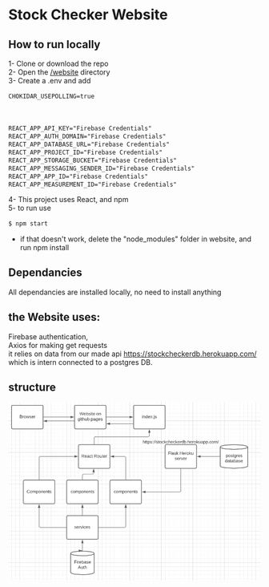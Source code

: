 # Stock Checker Website

## How to run locally
1- Clone or download the repo  
2- Open the [/website](./website) directory  
3- Create a .env and add    
```
CHOKIDAR_USEPOLLING=true 



REACT_APP_API_KEY="Firebase Credentials"
REACT_APP_AUTH_DOMAIN="Firebase Credentials"
REACT_APP_DATABASE_URL="Firebase Credentials"
REACT_APP_PROJECT_ID="Firebase Credentials"
REACT_APP_STORAGE_BUCKET="Firebase Credentials"
REACT_APP_MESSAGING_SENDER_ID="Firebase Credentials"
REACT_APP_APP_ID="Firebase Credentials"
REACT_APP_MEASUREMENT_ID="Firebase Credentials"

```  
4- This project uses React, and npm  
5- to run use 
```bash
$ npm start
```
* if that doesn't work, delete the "node_modules" folder in website, and run npm install

## Dependancies
All dependancies are installed locally, no need to install anything
## the Website uses:
Firebase authentication, \
Axios for making get requests \
it relies on data from our made api https://stockcheckerdb.herokuapp.com/
which is intern connected to a postgres DB.

## structure
![alt strcuture](WebsiteStructure.png)

